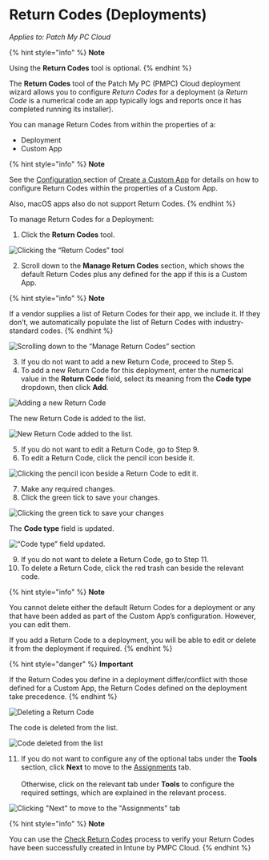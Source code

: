 # Return Codes (Deployments)

_Applies to: Patch My PC Cloud_

{% hint style="info" %}
**Note**

Using the **Return Codes** tool is optional.
{% endhint %}

The **Return Codes** tool of the Patch My PC (PMPC) Cloud deployment wizard allows you to configure _Return Codes_ for a deployment (a _Return Code_ is a numerical code an app typically logs and reports once it has completed running its installer).

You can manage Return Codes from within the properties of a:

* Deployment
* Custom App

{% hint style="info" %}
**Note**

See the [Configuration ](../../../custom-apps/create-a-custom-app/custom-apps-configuration-tab.md)section of [Create a Custom App](../../../custom-apps/create-a-custom-app/) for details on how to configure Return Codes within the properties of a Custom App.

Also, macOS apps also do not support Return Codes.
{% endhint %}

To manage Return Codes for a Deployment:

1. Click the **Return Codes** tool.

![Clicking the “Return Codes” tool](/_images/image-%2862%29.png-"Clicking-the-\"Return-Codes\"-tool" "Clicking the “Return Codes” tool")

2. Scroll down to the **Manage Return Codes** section, which shows the default Return Codes plus any defined for the app if this is a Custom App.

{% hint style="info" %}
**Note**

If a vendor supplies a list of Return Codes for their app, we include it. If they don’t, we automatically populate the list of Return Codes with industry-standard codes.
{% endhint %}

![Scrolling down to the “Manage Return Codes” section](/_images/image-%2863%29.png-"Scrolling-down-to-the-\"Manage-Return-Codes\"-section" "Scrolling down to the “Manage Return Codes” section")

3. If you do not want to add a new Return Code, proceed to Step 5.
4. To add a new Return Code for this deployment, enter the numerical value in the **Return Code** field, select its meaning from the **Code type** dropdown, then click **Add**.

![Adding a new Return Code](/_images/image-%2864%29.png-"Adding-a-new-Return-Code" "Adding a new Return Code")

The new Return Code is added to the list.

![New Return Code added to the list.](/_images/image-%2865%29.png-"New-Return-Code-added-to-the-list." "New Return Code added to the list.")

5. If you do not want to edit a Return Code, go to Step 9.
6. To edit a Return Code, click the pencil icon beside it.

![Clicking the pencil icon beside a Return Code to edit it.](/_images/image-%2866%29.png-"Clicking-the-pencil-icon-beside-a-Return-Code-to-edit-it." "Clicking the pencil icon beside a Return Code to edit it.")

7. Make any required changes.
8. Click the green tick to save your changes.

![Clicking the green tick to save your changes](/_images/image-%2867%29.png-"Clicking-the-green-tick-to-save-your-changes" "Clicking the green tick to save your changes")

The **Code type** field is updated.

![“Code type” field updated.](/_images/image-%2868%29.png-"\"Code-type\"-field-updated." "“Code type” field updated.")

9. If you do not want to delete a Return Code, go to Step 11.
10. To delete a Return Code, click the red trash can beside the relevant code.

{% hint style="info" %}
**Note**

You cannot delete either the default Return Codes for a deployment or any that have been added as part of the Custom App’s configuration. However, you can edit them.

If you add a Return Code to a deployment, you will be able to edit or delete it from the deployment if required.
{% endhint %}

{% hint style="danger" %}
**Important**

If the Return Codes you define in a deployment differ/conflict with those defined for a Custom App, the Return Codes defined on the deployment take precedence.
{% endhint %}

![Deleting a Return Code](/_images/image-%2869%29.png-"Deleting-a-Return-Code" "Deleting a Return Code")

The code is deleted from the list.

![Code deleted from the list](/_images/image-%2870%29.png-"Code-deleted-from-the-list" "Code deleted from the list")

11. If you do not want to configure any of the optional tabs under the **Tools** section, click **Next** to move to the [Assignments](../cloud-assignments-deployment-tab.md) tab.\
    \
    Otherwise, click on the relevant tab under **Tools** to configure the required settings, which are explained in the relevant process.

![Clicking &#x22;Next&#x22; to move to the &#x22;Assignments&#x22; tab](/_images/image-%2871%29.png-"Clicking-&#x22;Next&#x22;-to-move-to-the-&#x22;Assignments&#x22;-tab" "Clicking &#x22;Next&#x22; to move to the &#x22;Assignments&#x22; tab")

{% hint style="info" %}
**Note**

You can use the [Check Return Codes](../../../cloud-reference/intune-reference/check-return-codes-in-intune.md) process to verify your Return Codes have been successfully created in Intune by PMPC Cloud.
{% endhint %}
